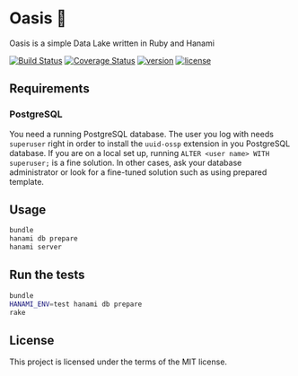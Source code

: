 # Oasis 🌴

Oasis is a simple Data Lake written in Ruby and Hanami

[![Build Status](https://travis-ci.org/toch/oasis.svg?branch=master)](https://travis-ci.org/toch/oasis)
[![Coverage Status](https://coveralls.io/repos/github/toch/oasis/badge.svg?branch=master)](https://coveralls.io/github/toch/oasis?branch=master)
[![version](https://img.shields.io/badge/version-unreleased-blue.svg)](./CHANGELOG.md)
[![license](https://img.shields.io/badge/license-MIT-blue.svg)](./LICENSE.md)

## Requirements

### PostgreSQL

You need a running PostgreSQL database. The user you log with needs `superuser`
right in order to install the `uuid-ossp` extension in you PostgreSQL database.
If you are on a local set up, running `ALTER <user name> WITH superuser;` is a
fine solution. In other cases, ask your database administrator or look for
a fine-tuned solution such as using prepared template.

## Usage

```Bash
bundle
hanami db prepare
hanami server
```

## Run the tests

```Bash
bundle
HANAMI_ENV=test hanami db prepare
rake
```

## License

This project is licensed under the terms of the MIT license.
